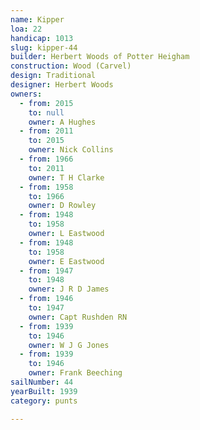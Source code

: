 ```yaml
---
name: Kipper
loa: 22
handicap: 1013
slug: kipper-44
builder: Herbert Woods of Potter Heigham
construction: Wood (Carvel)
design: Traditional
designer: Herbert Woods
owners:
  - from: 2015
    to: null
    owner: A Hughes
  - from: 2011
    to: 2015
    owner: Nick Collins
  - from: 1966
    to: 2011
    owner: T H Clarke
  - from: 1958
    to: 1966
    owner: D Rowley
  - from: 1948
    to: 1958
    owner: L Eastwood
  - from: 1948
    to: 1958
    owner: E Eastwood
  - from: 1947
    to: 1948
    owner: J R D James
  - from: 1946
    to: 1947
    owner: Capt Rushden RN
  - from: 1939
    to: 1946
    owner: W J G Jones
  - from: 1939
    to: 1946
    owner: Frank Beeching
sailNumber: 44
yearBuilt: 1939
category: punts

---
```

